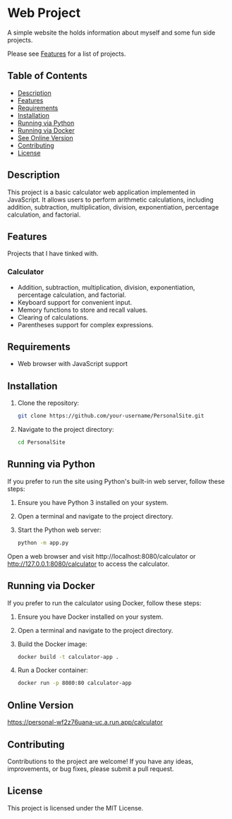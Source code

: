 # Web Project

A simple website the holds information about myself and some fun side projects.

Please see [Features](#features) for a list of projects.

## Table of Contents

- [Description](#description)
- [Features](#features)
- [Requirements](#requirements)
- [Installation](#installation)
- [Running via Python](#running-via-python)
- [Running via Docker](#running-via-docker)
- [See Online Version]()
- [Contributing](#contributing)
- [License](#license)

## Description

This project is a basic calculator web application implemented in JavaScript. It allows users to perform arithmetic calculations, including addition, subtraction, multiplication, division, exponentiation, percentage calculation, and factorial.

## Features

Projects that I have tinked with.

### Calculator

- Addition, subtraction, multiplication, division, exponentiation, percentage calculation, and factorial.
- Keyboard support for convenient input.
- Memory functions to store and recall values.
- Clearing of calculations.
- Parentheses support for complex expressions.

## Requirements

- Web browser with JavaScript support

## Installation

1. Clone the repository:

   ```bash
   git clone https://github.com/your-username/PersonalSite.git

2. Navigate to the project directory:
    
    ```bash
    cd PersonalSite

## Running via Python

If you prefer to run the site using Python's built-in web server, follow these steps:

1. Ensure you have Python 3 installed on your system.

2. Open a terminal and navigate to the project directory.

3. Start the Python web server:

    ```bash
    python -m app.py

Open a web browser and visit http://localhost:8080/calculator or http://127.0.0.1:8080/calculator to access the calculator.

## Running via Docker

If you prefer to run the calculator using Docker, follow these steps:

1. Ensure you have Docker installed on your system.

2. Open a terminal and navigate to the project directory.

3. Build the Docker image:

    ```bash
    docker build -t calculator-app .

4. Run a Docker container:

    ```bash
    docker run -p 8080:80 calculator-app

## Online Version
https://personal-wf2z76uana-uc.a.run.app/calculator

## Contributing 

Contributions to the project are welcome! If you have any ideas, improvements, or bug fixes, please submit a pull request.

## License

This project is licensed under the MIT License.